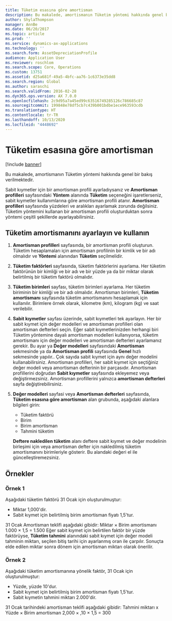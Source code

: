 ```yaml
---
title: Tüketim esasına göre amortisman
description: Bu makalede, amortismanın Tüketim yöntemi hakkında genel bir bakış verilmektedir.
author: ShylaThompson
manager: AnnBe
ms.date: 06/20/2017
ms.topic: article
ms.prod: ''
ms.service: dynamics-ax-applications
ms.technology: ''
ms.search.form: AssetDepreciationProfile
audience: Application User
ms.reviewer: roschlom
ms.search.scope: Core, Operations
ms.custom: 13751
ms.assetid: d25a681f-49a5-4bfc-aa76-1c6373e35dd8
ms.search.region: Global
ms.author: saraschi
ms.search.validFrom: 2016-02-28
ms.dyn365.ops.version: AX 7.0.0
ms.openlocfilehash: 2c9d95a7a45ed99c63516749285126c786685c87
ms.sourcegitcommit: 199848e78df5cb7c439b001bdbe1ece963593cdb
ms.translationtype: HT
ms.contentlocale: tr-TR
ms.lasthandoff: 10/13/2020
ms.locfileid: "4448692"
---
```

# <a name="consumption-depreciation"></a>Tüketim esasına göre amortisman

[!include [banner](../includes/banner.md)]

Bu makalede, amortismanın Tüketim yöntemi hakkında genel bir bakış verilmektedir.

Sabit kıymetler için bir amortisman profili ayarladıysanız ve **Amortisman profilleri** sayfasındaki **Yöntem** alanında **Tüketim** seçeneğini işaretlerseniz, sabit kıymetler kullanımlarına göre amortisman profili atanır. **Amortisman profilleri** sayfasında yüzdeleri ve aralıkları ayarlamak zorunda değilsiniz. Tüketim yöntemini kullanan bir amortisman profili oluşturduktan sonra yöntemi çeşitli şekillerde ayarlayabilirsiniz.

## <a name="set-up-and-use-consumption-depreciation"></a>Tüketim amortismanını ayarlayın ve kullanın
1.  **Amortisman profilleri** sayfasında, bir amortisman profili oluşturun. Tüketim hesaplamaları için amortisman profilinin bir kimlik ve bir adı olmalıdır ve **Yöntemi** alanından **Tüketim** seçilmelidir.
2.  **Tüketim faktörleri** sayfasında, tüketim faktörlerini ayarlama. Her tüketim faktörünün bir kimliği ve bir adı ve bir yüzde ya da bir miktar olarak belirtilmiş bir tüketim faktörü olmalıdır.
3.  **Tüketim birimleri** sayfası, tüketim birimleri ayarlama. Her tüketim biriminin bir kimliği ve bir adı olmalıdır. Amortisman birimleri, **Tüketim amortismanı** sayfasında tüketim amortismanını hesaplamak için kullanılır. Birimlere örnek olarak, kilometre (km), kilogram (kg) ve saat verilebilir.
4.  **Sabit kıymetler** sayfası üzerinde, sabit kıymetleri tek ayarlayın. Her bir sabit kıymet için değer modelleri ve amortisman profilleri olan amortisman defterleri seçin. Eğer sabit kıymetlerinizden herhangi biri Tüketim yöntemine dayalı amortisman modelleri kullanıyorsa, tüketim amortismanı için değer modelleri ve amortisman defterleri ayarlamanız gerekir. Bu ayar ya **Değer modelleri** sayfasındaki **Amortisman** sekmesinde ya da **Amortisman profili** sayfasında **Genel** hızlı sekmesinde yapılır.. Çok sayıda sabit kıymet için aynı değer modelini kullanabilirsiniz. Amortisman profilleri, her sabit kıymet için seçtiğiniz değer modeli veya amortisman defterinin bir parçasıdır. Amortisman profillerini doğrudan **Sabit kıymetler** sayfasında ekleyemez veya değiştirmezsiniz. Amortisman profillerini yalnızca **amortisman defterleri** sayfa değiştirebilirsiniz.
5.  **Değer modelleri** sayfasi veya **Amortisman defterleri** sayfasında, **Tüketim esasına göre amortisman** alan grubunda, aşağıdaki alanlara bilgileri girin:
    -   Tüketim faktörü
    -   Birim
    -   Birim amortisman
    -   Tahmini tüketim

    **Deftere nakledilen tüketim** alanı deftere sabit kıymet ve değer modelinin birleşimi için veya amortisman defter için nakledilmiş tüketim amortismanını birimleriyle gösterir. Bu alandaki değeri el ile güncelleştiremezsiniz.

## <a name="examples"></a>Örnekler
### <a name="example-1"></a>Örnek 1

Aşağıdaki tüketim faktörü 31 Ocak için oluşturulmuştur:

-   Miktar 1,000'dir.
-   Sabit kıymet için belirtilmiş birim amortisman fiyatı 1,5'tur.

31 Ocak Amortisman teklifi aşağıdaki gibidir: Miktar × Birim amortismanı 1.000 × 1,5 = 1.500 Eğer sabit kıymet için belirtilen faktör bir yüzde faktörüyse, **Tüketim tahmini** alanındaki sabit kıymet için değer modeli tahminin miktarı, seçilen bitiş tarihi için ayarlanmış oran ile çarpılır. Sonuçta elde edilen miktar sonra dönem için amortisman miktarı olarak önerilir.

### <a name="example-2"></a>Örnek 2

Aşağıdaki tüketim amortismanına yönelik faktör, 31 Ocak için oluşturulmuştur:

-   Yüzde, yüzde 10'dur.
-   Sabit kıymet için belirtilmiş birim amortisman fiyatı 1,5'tur.
-   Sabit kıymetin tahmini miktarı 2.000'dir.

31 Ocak tarihindeki amortisman teklifi aşağıdaki gibidir: Tahmini miktarı x Yüzde × Birim amortisman 2,000 × ,10 × 1,5 = 300



